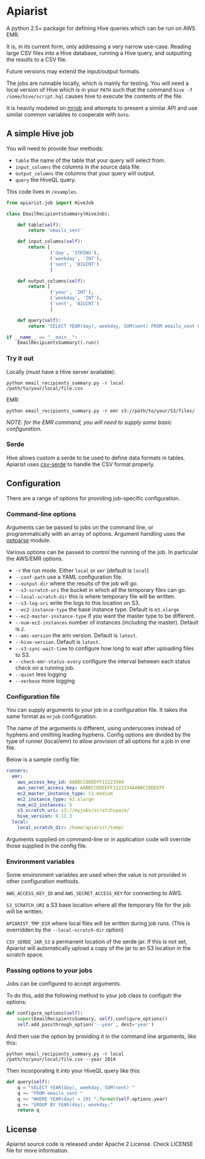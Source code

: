 # Apiarist

A python 2.5+ package for defining Hive queries which can be run on AWS EMR.

It is, in its current form, only addressing a very narrow use-case. 
Reading large CSV files into a Hive database, running a Hive query, and outputting the results to a CSV file.

Future versions may extend the input/output formats.

The jobs are runnable locally, which is mainly for testing. You will need a local version of Hive which is in your `PATH` such that the command `hive -f /some/hive/script.hql` causes hive to execute the contents of the file.

It is heavily modeled on [mrjob](https://github.com/Yelp/mrjob) and attempts to present a similar API and use similar common variables to cooperate with `boto`.

## A simple Hive job

You will need to provide four methods: 

  - `table` the name of the table that your query will select from.
  - `input_columns` the columns in the source data file.
  - `output_columns` the columns that your query will output.
  - `query` the HiveQL query.

This code lives in `/examples`.

```python
from apiarist.job import HiveJob

class EmailRecipientsSummary(HiveJob):

    def table(self):
        return 'emails_sent'

    def input_columns(self):
        return [
                ('day', 'STRING'),
                ('weekday', 'INT'),
                ('sent', 'BIGINT')
                ]

    def output_columns(self):
        return [
                ('year', 'INT'),
                ('weekday', 'INT'),
                ('sent', 'BIGINT')
                ]

    def query(self):
        return "SELECT YEAR(day), weekday, SUM(sent) FROM emails_sent GROUP BY YEAR(day), weekday;"

if __name__ == "__main__":
    EmailRecipientsSummary().run()
```

### Try it out

Locally (must have a Hive server available):

    python email_recipients_summary.py -r local /path/to/your/local/file.csv

EMR:

    python email_recipients_summary.py -r emr s3://path/to/your/S3/files/

*NOTE: for the EMR command, you will need to supply some basic configuration.*

### Serde

Hive allows custom a serde to be used to define data formats in tables. Apiarist uses [csv-serde](https://github.com/ogrodnek/csv-serde) to handle the CSV format properly.

## Configuration
 
There are a range of options for providing job-specific configuration.

### Command-line options

Arguments can be passed to jobs on the command line, or programmatically with an array of options. Argument handling uses the [optparse](https://docs.python.org/2/library/optparse.html) module.

Various options can be passed to control the running of the job. In particular the AWS/EMR options.

  - `-r` the run mode. Either `local` or `emr` (default is `local`)
  - `--conf-path` use a YAML configuration file.
  - `--output-dir` where the results of the job will go.
  - `--s3-scratch-uri` the bucket in which all the temporary files can go.
  - `--local-scratch-dir` this is where temporary file will be written.
  - `--s3-log-uri` write the logs to this location on S3.
  - `--ec2-instance-type` the base instance type. Default is `m3.xlarge`
  - `--ec2-master-instance-type` if you want the master type to be different.
  - `--num-ec2-instances` number of instances (including the master). Default is `2`.
  - `--ami-version` the ami version. Default is `latest`.
  - `--hive-version`. Default is `latest`.
  - `--s3-sync-wait-time` to configure how long to wait after uploading files to S3.
  - `--check-emr-status-every` configure the interval between each status check on a running job.
  - `--quiet` less logging
  - `--verbose` more logging

### Configuration file

You can supply arguments to your job in a configuration file. It takes the same format as `mrjob` configuration.

The name of the arguments is different, using underscores instead of hyphens and omitting leading hyphens.
Config options are divided by the type of runner (local/emr) to allow provision of all options for a job in one file.

Below is a sample config file:

```yaml
runners:
  emr:
    aws_access_key_id: AABBCCDDEEFF11223344
    aws_secret_access_key: AABBCCDDEEFF1122334AABBCCDDEEFF
    ec2_master_instance_type: c1.medium
    ec2_instance_type: m3.xlarge
    num_ec2_instances: 5
    s3_scratch_uri: s3://myjobs/scratchspace/
    hive_version: 0.11.3
  local:
    local_scratch_dir: /home/apiarist/temp/
```

Arguments supplied on command-line or in application code will override those supplied in the config file.

### Environment variables

Some environment variables are used when the value is not provided in other configuration methods.

`AWS_ACCESS_KEY_ID` and `AWS_SECRET_ACCESS_KEY` for connecting to AWS.

`S3_SCRATCH_URI` a S3 base location where all the temporary file for the job will be written. 

`APIARIST_TMP_DIR` where local files will be written during job runs. (This is overridden by the `--local-scratch-dir` option)

`CSV_SERDE_JAR_S3` a permanent location of the serde jar. If this is not set, Apiarist will automatically upload a copy of the jar to an S3 location in the scratch space.

### Passing options to your jobs

Jobs can be configured to accept arguments. 

To do this, add the following method to your job class to configutr the options:

```python
def configure_options(self):
    super(EmailRecipientsSummary, self).configure_options()
    self.add_passthrough_option('--year', dest='year')
```

And then use the option by providing it in the command line arguments, like this:

    python email_recipients_summary.py -r local /path/to/your/local/file.csv --year 2014

Then incorporating it into your HiveQL query like this:

```python
def query(self):
    q = "SELECT YEAR(day), weekday, SUM(sent) "
    q += "FROM emails_sent "
    q += "WHERE YEAR(day) = {0} ".format(self.options.year)
    q += "GROUP BY YEAR(day), weekday;"
    return q
```

## License

Apiarist source code is released under Apache 2 License. Check LICENSE file for more information.
